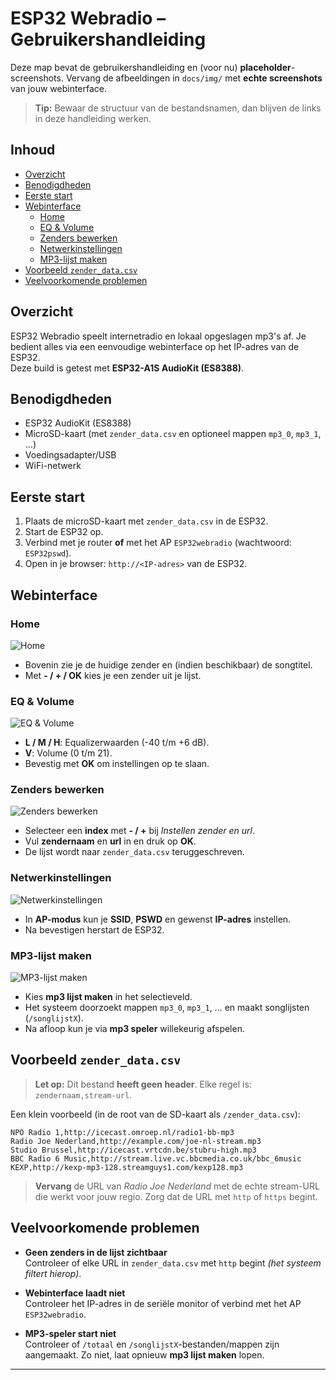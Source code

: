 # ESP32 Webradio – Gebruikershandleiding

Deze map bevat de gebruikershandleiding en (voor nu) **placeholder**-screenshots.
Vervang de afbeeldingen in `docs/img/` met **echte screenshots** van jouw webinterface.

> **Tip:** Bewaar de structuur van de bestandsnamen, dan blijven de links in deze handleiding werken.

## Inhoud
- [Overzicht](#overzicht)
- [Benodigdheden](#benodigdheden)
- [Eerste start](#eerste-start)
- [Webinterface](#webinterface)
  - [Home](#home)
  - [EQ & Volume](#eq--volume)
  - [Zenders bewerken](#zenders-bewerken)
  - [Netwerkinstellingen](#netwerkinstellingen)
  - [MP3-lijst maken](#mp3-lijst-maken)
- [Voorbeeld `zender_data.csv`](#voorbeeld-zender_datacsv)
- [Veelvoorkomende problemen](#veelvoorkomende-problemen)

## Overzicht
ESP32 Webradio speelt internetradio en lokaal opgeslagen mp3's af. Je bedient alles via een eenvoudige webinterface op het IP-adres van de ESP32.  
Deze build is getest met **ESP32-A1S AudioKit (ES8388)**.

## Benodigdheden
- ESP32 AudioKit (ES8388)
- MicroSD-kaart (met `zender_data.csv` en optioneel mappen `mp3_0`, `mp3_1`, …)
- Voedingsadapter/USB
- WiFi-netwerk

## Eerste start
1. Plaats de microSD-kaart met `zender_data.csv` in de ESP32.
2. Start de ESP32 op.
3. Verbind met je router **of** met het AP `ESP32webradio` (wachtwoord: `ESP32pswd`).  
4. Open in je browser: `http://<IP-adres>` van de ESP32.

## Webinterface

### Home
![Home](img/01-home.png)

- Bovenin zie je de huidige zender en (indien beschikbaar) de songtitel.
- Met **- / + / OK** kies je een zender uit je lijst.

### EQ & Volume
![EQ & Volume](img/02-eq-volume.png)

- **L / M / H**: Equalizerwaarden (-40 t/m +6 dB).
- **V**: Volume (0 t/m 21).
- Bevestig met **OK** om instellingen op te slaan.

### Zenders bewerken
![Zenders bewerken](img/03-edit-stations.png)

- Selecteer een **index** met **- / +** bij *Instellen zender en url*.
- Vul **zendernaam** en **url** in en druk op **OK**.
- De lijst wordt naar `zender_data.csv` teruggeschreven.

### Netwerkinstellingen
![Netwerkinstellingen](img/04-network.png)

- In **AP-modus** kun je **SSID**, **PSWD** en gewenst **IP-adres** instellen.
- Na bevestigen herstart de ESP32.

### MP3-lijst maken
![MP3-lijst maken](img/05-mp3-builder.png)

- Kies **mp3 lijst maken** in het selectieveld.
- Het systeem doorzoekt mappen `mp3_0`, `mp3_1`, … en maakt songlijsten (`/songlijstX`).
- Na afloop kun je via **mp3 speler** willekeurig afspelen.

## Voorbeeld `zender_data.csv`

> **Let op:** Dit bestand **heeft geen header**. Elke regel is:  
> `zendernaam,stream-url`.

Een klein voorbeeld (in de root van de SD-kaart als `/zender_data.csv`):

```
NPO Radio 1,http://icecast.omroep.nl/radio1-bb-mp3
Radio Joe Nederland,http://example.com/joe-nl-stream.mp3
Studio Brussel,http://icecast.vrtcdn.be/stubru-high.mp3
BBC Radio 6 Music,http://stream.live.vc.bbcmedia.co.uk/bbc_6music
KEXP,http://kexp-mp3-128.streamguys1.com/kexp128.mp3
```

> **Vervang** de URL van *Radio Joe Nederland* met de echte stream-URL die werkt voor jouw regio. Zorg dat de URL met `http` of `https` begint.

## Veelvoorkomende problemen

- **Geen zenders in de lijst zichtbaar**  
  Controleer of elke URL in `zender_data.csv` met `http` begint _(het systeem filtert hierop)_.

- **Webinterface laadt niet**  
  Controleer het IP-adres in de seriële monitor of verbind met het AP `ESP32webradio`.

- **MP3-speler start niet**  
  Controleer of `/totaal` en `/songlijstX`-bestanden/mappen zijn aangemaakt. Zo niet, laat opnieuw **mp3 lijst maken** lopen.

---
